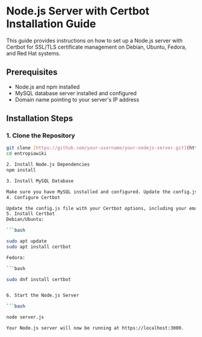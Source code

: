 # Node.js Server with Certbot Installation Guide

This guide provides instructions on how to set up a Node.js server with Certbot for SSL/TLS certificate management on Debian, Ubuntu, Fedora, and Red Hat systems.

## Prerequisites

- Node.js and npm installed
- MySQL database server installed and configured
- Domain name pointing to your server's IP address

## Installation Steps

### 1. Clone the Repository

```bash
git clone [https://github.com/your-username/your-nodejs-server.git](https://github.com/entropiawiki/entropiawiki)
cd entropiawiki

2. Install Node.js Dependencies
npm install

3. Install MySQL Database

Make sure you have MySQL installed and configured. Update the config.js file with your database configuration.
4. Configure Certbot

Update the config.js file with your Certbot options, including your email and domain(s).
5. Install Certbot
Debian/Ubuntu:

```bash

sudo apt update
sudo apt install certbot

Fedora:

```bash

sudo dnf install certbot


6. Start the Node.js Server

```bash

node server.js

Your Node.js server will now be running at https://localhost:3000.
